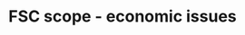 ---
title: 'FSC scope - economic issues'
field: 'fsc.issue.economic'
slug: 'fsc-resource-scope-economic-issues'
description: 'select from control list'
comment: 'Indicate the outcome(s) the resource mainly supports or contributes to'
required: False
policy: 'Free value. Repeat values.'
---